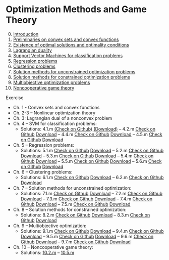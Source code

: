 # Optimization Methods and Game Theory

0. [Introduction](https://github.com/MarshaGomez/Optimization-Matlab-Exams/tree/master/Material/0-introduction.pdf)
1. [Preliminaries on convex sets and convex functions](https://github.com/MarshaGomez/Optimization-Matlab-Exams/tree/master/Material/1-convexity.pdf)
2. [Existence of optimal solutions and optimality conditions](https://github.com/MarshaGomez/Optimization-Matlab-Exams/tree/master/Material/2-existence_optimality.pdf)
3. [Lagrangian duality](https://github.com/MarshaGomez/Optimization-Matlab-Exams/tree/master/Material/3-duality.pdf)
4. [Support Vector Machines for classification problems](https://github.com/MarshaGomez/Optimization-Matlab-Exams/tree/master/Material/4-classification.pdf)
5. [Regression problems](https://github.com/MarshaGomez/Optimization-Matlab-Exams/tree/master/Material/5-regression.pdf)
6. [Clustering problems](https://github.com/MarshaGomez/Optimization-Matlab-Exams/tree/master/Material/6-clustering.pdf)
7. [Solution methods for unconstrained optimization problems](https://github.com/MarshaGomez/Optimization-Matlab-Exams/tree/master/Material/7-methods_uncon_opt.pdf)
8. [Solution methods for constrained optimization problems](https://github.com/MarshaGomez/Optimization-Matlab-Exams/tree/master/Material/8-methods_con_opt.pdf)
9. [Multiobjective optimization problems](https://github.com/MarshaGomez/Optimization-Matlab-Exams/tree/master/Material/9-multiobjective_opt.pdf)
10. [Noncooperative game theory](https://github.com/MarshaGomez/Optimization-Matlab-Exams/tree/master/Material/10-noncoop_gt.pdf)

Exercise 
* Ch. 1 - Convex sets and convex functions
* Ch. 2-3 – Nonlinear optimization theory
* Ch. 3: Lagrangian dual of a nonconvex problem
* Ch. 4 – SVM for classification problems:
  * Solutions: 4.1.m [(Check on Github)](https://github.com/MarshaGomez/Optimization-Matlab-Exams/tree/master/Practice/Chapter%204#41-linear-svm-primal-model) [(Download)](https://github.com/MarshaGomez/Optimization-Matlab-Exams/raw/master/Practice/Chapter%204/Exercise_4_1.mlx) – 4.2.m [Check on Github](https://github.com/MarshaGomez/Optimization-Matlab-Exams/tree/master/Practice/Chapter%204#) [Download](https://github.com/MarshaGomez/Optimization-Matlab-Exams/raw/master/Practice/Chapter%204/Exercise_4_2.mlx) – 4.4.m [Check on Github](https://github.com/MarshaGomez/Optimization-Matlab-Exams/tree/master/Practice/Chapter%204#) [Download](https://github.com/MarshaGomez/Optimization-Matlab-Exams/raw/master/Practice/Chapter%204/Exercise_4_4.mlx) – 4.5.m [Check on Github](https://github.com/MarshaGomez/Optimization-Matlab-Exams/tree/master/Practice/Chapter%204#) [Download](https://github.com/MarshaGomez/Optimization-Matlab-Exams/raw/master/Practice/Chapter%204/Exercise_4_5.mlx)
* Ch. 5 – Regression problems:
  * Solutions: 5.1.m [Check on Github](https://github.com/MarshaGomez/Optimization-Matlab-Exams/tree/master/Practice/Chapter%205#) [Download](https://github.com/MarshaGomez/Optimization-Matlab-Exams/raw/master/Practice/Chapter%205/Exercise_5_1.mlx) – 5.2.m [Check on Github](https://github.com/MarshaGomez/Optimization-Matlab-Exams/tree/master/Practice/Chapter%205#) [Download](https://github.com/MarshaGomez/Optimization-Matlab-Exams/raw/master/Practice/Chapter%205/Exercise_5_2.mlx) – 5.3.m [Check on Github](https://github.com/MarshaGomez/Optimization-Matlab-Exams/tree/master/Practice/Chapter%205#) [Download](https://github.com/MarshaGomez/Optimization-Matlab-Exams/raw/master/Practice/Chapter%205/Exercise_5_3.mlx) – 5.4.m [Check on Github](https://github.com/MarshaGomez/Optimization-Matlab-Exams/tree/master/Practice/Chapter%205#) [Download](https://github.com/MarshaGomez/Optimization-Matlab-Exams/raw/master/Practice/Chapter%205/Exercise_5_4.mlx) – 5.5.m [Check on Github](https://github.com/MarshaGomez/Optimization-Matlab-Exams/tree/master/Practice/Chapter%205#) [Download](https://github.com/MarshaGomez/Optimization-Matlab-Exams/raw/master/Practice/Chapter%205/Exercise_5_5.mlx) – 5.6.m [Check on Github](https://github.com/MarshaGomez/Optimization-Matlab-Exams/tree/master/Practice/Chapter%205#) [Download](https://github.com/MarshaGomez/Optimization-Matlab-Exams/raw/master/Practice/Chapter%205/Exercise_5_6.mlx)
* Ch. 6 – Clustering problems:
  * Solutions: 6.1.m [Check on Github](https://github.com/MarshaGomez/Optimization-Matlab-Exams/tree/master/Practice/Chapter%206#) [Download](https://github.com/MarshaGomez/Optimization-Matlab-Exams/raw/master/Practice/Chapter%206/Exercise_6_1.mlx) – 6.2.m [Check on Github](https://github.com/MarshaGomez/Optimization-Matlab-Exams/tree/master/Practice/Chapter%206#) [Download](https://github.com/MarshaGomez/Optimization-Matlab-Exams/raw/master/Practice/Chapter%206/Exercise_6_2.mlx)
* Ch. 7 – Solution methods for unconstrained optimization:
  * Solutions: 7.1.m [Check on Github](https://github.com/MarshaGomez/Optimization-Matlab-Exams/tree/master/Practice/Chapter%207#) [Download](https://github.com/MarshaGomez/Optimization-Matlab-Exams/raw/master/Practice/Chapter%207/Exercise_7_1.mlx) – 7.2.m [Check on Github](https://github.com/MarshaGomez/Optimization-Matlab-Exams/tree/master/Practice/Chapter%207#) [Download](https://github.com/MarshaGomez/Optimization-Matlab-Exams/raw/master/Practice/Chapter%207/Exercise_7_2.mlx) – 7.3.m [Check on Github](https://github.com/MarshaGomez/Optimization-Matlab-Exams/tree/master/Practice/Chapter%207#) [Download](https://github.com/MarshaGomez/Optimization-Matlab-Exams/raw/master/Practice/Chapter%207/Exercise_7_3.mlx) – 7.4.m [Check on Github](https://github.com/MarshaGomez/Optimization-Matlab-Exams/tree/master/Practice/Chapter%207#) [Download](https://github.com/MarshaGomez/Optimization-Matlab-Exams/raw/master/Practice/Chapter%207/Exercise_7_4.mlx) – 7.5.m [Check on Github](https://github.com/MarshaGomez/Optimization-Matlab-Exams/tree/master/Practice/Chapter%207#) [Download](https://github.com/MarshaGomez/Optimization-Matlab-Exams/raw/master/Practice/Chapter%207/Exercise_7_5.mlx)
* Ch. 8 – Solution methods for constrained optimization:
  * Solutions: 8.2.m [Check on Github](https://github.com/MarshaGomez/Optimization-Matlab-Exams/tree/master/Practice/Chapter%208#) [Download](https://github.com/MarshaGomez/Optimization-Matlab-Exams/raw/master/Practice/Chapter%208/Exercise_8_2.mlx) – 8.3.m [Check on Github](https://github.com/MarshaGomez/Optimization-Matlab-Exams/tree/master/Practice/Chapter%208#) [Download](https://github.com/MarshaGomez/Optimization-Matlab-Exams/raw/master/Practice/Chapter%208/Exercise_8_3.mlx)
* Ch. 9 – Multiobjective optimization:
  * Solutions: 9.1.m [Check on Github](https://github.com/MarshaGomez/Optimization-Matlab-Exams/tree/master/Practice/Chapter%209#) [Download](https://github.com/MarshaGomez/Optimization-Matlab-Exams/raw/master/Practice/Chapter%209/Exercise_9_1.mlx) – 9.4.m [Check on Github](https://github.com/MarshaGomez/Optimization-Matlab-Exams/tree/master/Practice/Chapter%209#) [Download](https://github.com/MarshaGomez/Optimization-Matlab-Exams/raw/master/Practice/Chapter%209/Exercise_9_4.mlx) – 9.5.m [Check on Github](https://github.com/MarshaGomez/Optimization-Matlab-Exams/tree/master/Practice/Chapter%209#) [Download](https://github.com/MarshaGomez/Optimization-Matlab-Exams/raw/master/Practice/Chapter%209/Exercise_9_5.mlx) – 9.6.m [Check on Github](https://github.com/MarshaGomez/Optimization-Matlab-Exams/tree/master/Practice/Chapter%209#) [Download](https://github.com/MarshaGomez/Optimization-Matlab-Exams/raw/master/Practice/Chapter%209/Exercise_9_6.mlx) – 9.7.m [Check on Github](https://github.com/MarshaGomez/Optimization-Matlab-Exams/tree/master/Practice/Chapter%209#) [Download](https://github.com/MarshaGomez/Optimization-Matlab-Exams/raw/master/Practice/Chapter%209/Exercise_9_7.mlx)
* Ch. 10 – Noncooperative game theory:
  * Solutions: [10.2.m](https://github.com/MarshaGomez/Optimization-Matlab-Exams/blob/master/Practice/Chapter%2010/Exercise_10_2.mlx) – [10.5.m](https://github.com/MarshaGomez/Optimization-Matlab-Exams/blob/master/Practice/Chapter%2010/Exercise_10_5.mlx) 

